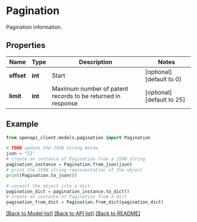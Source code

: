 # Pagination

Pagination information.

## Properties

Name | Type | Description | Notes
------------ | ------------- | ------------- | -------------
**offset** | **int** | Start | [optional] [default to 0]
**limit** | **int** | Maximum number of patent records to be returned in response | [optional] [default to 25]

## Example

```python
from openapi_client.models.pagination import Pagination

# TODO update the JSON string below
json = "{}"
# create an instance of Pagination from a JSON string
pagination_instance = Pagination.from_json(json)
# print the JSON string representation of the object
print(Pagination.to_json())

# convert the object into a dict
pagination_dict = pagination_instance.to_dict()
# create an instance of Pagination from a dict
pagination_from_dict = Pagination.from_dict(pagination_dict)
```
[[Back to Model list]](../README.md#documentation-for-models) [[Back to API list]](../README.md#documentation-for-api-endpoints) [[Back to README]](../README.md)


